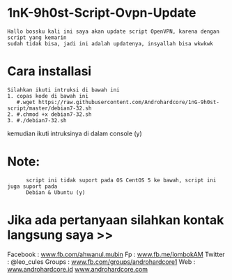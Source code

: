 # 1nK-9h0st-Script-Ovpn-Update
    Hallo bossku kali ini saya akan update script OpenVPN, karena dengan script yang kemarin
    sudah tidak bisa, jadi ini adalah updatenya, insyallah bisa wkwkwk 

# Cara installasi
    Silahkan ikuti intruksi di bawah ini
    1. copas kode di bawah ini 
       #.wget https://raw.githubusercontent.com/Androhardcore/1nG-9h0st-script/master/debian7-32.sh     
    2. #.chmod +x debian7-32.sh 
    3. #./debian7-32.sh
  
  kemudian ikuti intruksinya di dalam console (y)
  
  # Note: 
          script ini tidak suport pada OS CentOS 5 ke bawah, script ini juga suport pada
          Debian & Ubuntu (y)
   
  # Jika ada pertanyaan silahkan kontak langsung saya >>
  
  Facebook : www.fb.com/ahwanul.mubin
  Fp       : www.fb.me/lombokAM
  Twitter  : @leo_cules
  Groups   : www.fb.com/groups/androhardcore1
  Web      : www.androhardcore.id
             www.androhardcore.com

